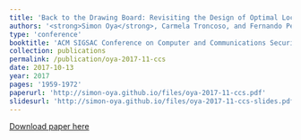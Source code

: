 ```yaml
---
title: 'Back to the Drawing Board: Revisiting the Design of Optimal Location Privacy-Preserving Mechanisms'
authors: '<strong>Simon Oya</strong>, Carmela Troncoso, and Fernando Pérez-González'
type: 'conference'
booktitle: 'ACM SIGSAC Conference on Computer and Communications Security (CCS)'
collection: publications
permalink: /publication/oya-2017-11-ccs
date: 2017-10-13
year: 2017
pages: '1959-1972'
paperurl: 'http://simon-oya.github.io/files/oya-2017-11-ccs.pdf'
slidesurl: 'http://simon-oya.github.io/files/oya-2017-11-ccs-slides.pdf'
---
```


[Download paper here](http://simon-oya.github.io/files/oya-2017-11-ccs.pdf)
